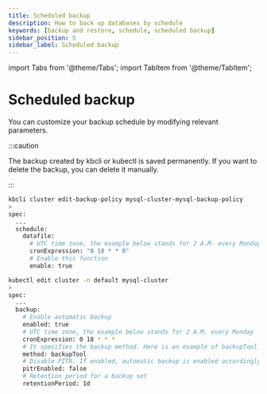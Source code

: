 ```yaml
---
title: Scheduled backup
description: How to back up databases by schedule
keywords: [backup and restore, schedule, scheduled backup]
sidebar_position: 5
sidebar_label: Scheduled backup
---
```


import Tabs from '@theme/Tabs';
import TabItem from '@theme/TabItem';

# Scheduled backup

You can customize your backup schedule by modifying relevant parameters.

:::caution

The backup created by kbcli or kubectl is saved permanently. If you want to delete the backup, you can delete it manually.

:::

<Tabs>

<TabItem value="kbcli" label="kbcli" default>

```bash
kbcli cluster edit-backup-policy mysql-cluster-mysql-backup-policy
>
spec:
  ...
  schedule:
    datafile:
      # UTC time zone, the example below stands for 2 A.M. every Monday
      cronExpression: "0 18 * * 0"
      # Enable this function
      enable: true
```

</TabItem>

<TabItem value="kubectl" label="kubectl">

```bash
kubectl edit cluster -n default mysql-cluster
>
spec:
  ...
  backup:
    # Enable automatic backup
    enabled: true
    # UTC time zone, the example below stands for 2 A.M. every Monday
    cronExpression: 0 18 * * *
    # It specifies the backup method. Here is an example of backupTool. If your storage supports snapshot, you can change it to snapshot
    method: backupTool
    # Disable PITR. If enabled, automatic backup is enabled accordingly
    pitrEnabled: false
    # Retention period for a backup set
    retentionPeriod: 1d
```

</TabItem>

</Tabs>
